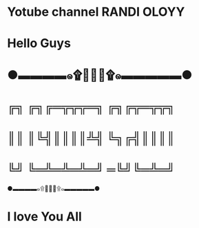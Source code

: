 # Yotube channel RANDI OLOYY
# Hello Guys
# ●▬▬▬▬๑۩💝💝💝۩๑▬▬▬▬▬●
# ╔╗ ╔╗╔═╦╦╦═╗ ╔╗╔╦═╦╦╗
# ║║ ║╚╣║║║║╩╣ ╚╗╔╣║║║║
# ╚╝ ╚═╩═╩═╩═╝ ═╚╝╚═╩═╝
●▬▬▬▬๑۩💝💝💝۩๑▬▬▬▬▬●

# I love You All
